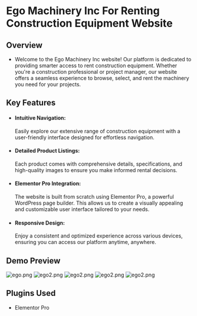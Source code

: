 # Ego Machinery Inc For Renting Construction Equipment Website

## Overview

- Welcome to the Ego Machinery Inc website! Our platform is dedicated to providing smarter access to rent construction equipment. Whether you're a construction professional or project manager, our website offers a seamless experience to browse, select, and rent the machinery you need for your projects.

## Key Features

- #### Intuitive Navigation: 
  Easily explore our extensive range of construction equipment with a user-friendly interface designed for effortless navigation.

- #### Detailed Product Listings: 
  Each product comes with comprehensive details, specifications, and high-quality images to ensure you make informed rental decisions.

- #### Elementor Pro Integration: 
  The website is built from scratch using Elementor Pro, a powerful WordPress page builder. This allows us to create a visually appealing and customizable user interface tailored to your needs.

- #### Responsive Design: 
  Enjoy a consistent and optimized experience across various devices, ensuring you can access our platform anytime, anywhere.

## Demo Preview

![ego.png](./docs/screenshots/1.png)
![ego2.png](./docs/screenshots/2.png)
![ego2.png](./docs/screenshots/3.png)
![ego2.png](./docs/screenshots/4.png)
![ego2.png](./docs/screenshots/5.png)


## Plugins Used

- Elementor Pro